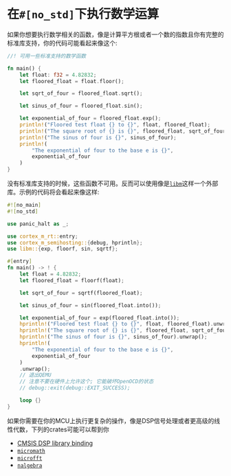 # 在`#[no_std]`下执行数学运算

如果你想要执行数学相关的函数，像是计算平方根或者一个数的指数且你有完整的标准库支持，你的代码可能看起来像这个:

```rs
//! 可用一些标准支持的数学函数

fn main() {
    let float: f32 = 4.82832;
    let floored_float = float.floor();

    let sqrt_of_four = floored_float.sqrt();

    let sinus_of_four = floored_float.sin();

    let exponential_of_four = floored_float.exp();
    println!("Floored test float {} to {}", float, floored_float);
    println!("The square root of {} is {}", floored_float, sqrt_of_four);
    println!("The sinus of four is {}", sinus_of_four);
    println!(
        "The exponential of four to the base e is {}",
        exponential_of_four
    )
}
```

没有标准库支持的时候，这些函数不可用。反而可以使用像是[`libm`](https://crates.io/crates/libm)这样一个外部库。示例的代码将会看起来像这样:

```rs
#![no_main]
#![no_std]

use panic_halt as _;

use cortex_m_rt::entry;
use cortex_m_semihosting::{debug, hprintln};
use libm::{exp, floorf, sin, sqrtf};

#[entry]
fn main() -> ! {
    let float = 4.82832;
    let floored_float = floorf(float);

    let sqrt_of_four = sqrtf(floored_float);

    let sinus_of_four = sin(floored_float.into());

    let exponential_of_four = exp(floored_float.into());
    hprintln!("Floored test float {} to {}", float, floored_float).unwrap();
    hprintln!("The square root of {} is {}", floored_float, sqrt_of_four).unwrap();
    hprintln!("The sinus of four is {}", sinus_of_four).unwrap();
    hprintln!(
        "The exponential of four to the base e is {}",
        exponential_of_four
    )
    .unwrap();
    // 退出QEMU
    // 注意不要在硬件上允许这个; 它能破坏OpenOCD的状态
    // debug::exit(debug::EXIT_SUCCESS);

    loop {}
}
```

如果你需要在你的MCU上执行更复杂的操作，像是DSP信号处理或者更高级的线性代数，下列的crates可能可以帮到你

- [CMSIS DSP library binding](https://github.com/jacobrosenthal/cmsis-dsp-sys)
- [`micromath`](https://github.com/tarcieri/micromath)
- [`microfft`](https://crates.io/crates/microfft)
- [`nalgebra`](https://github.com/dimforge/nalgebra)
